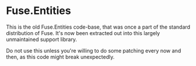 # Fuse.Entities

This is the old Fuse.Entities code-base, that was once a part of the
standard distribution of Fuse. It's now been extracted out into this
largely unmaintained support library.

Do not use this unless you're willing to do some patching every now
and then, as this code might break unexpectedly.
